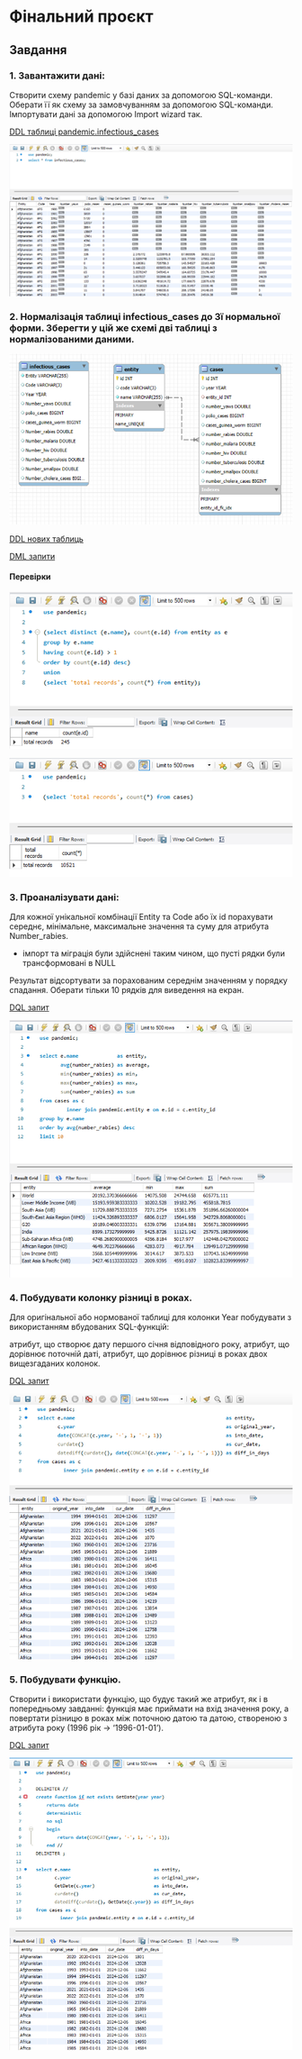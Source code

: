 # Фінальний проєкт

## Завдання

### 1. Завантажити дані:

Створити схему pandemic у базі даних за допомогою SQL-команди.
Оберати її як схему за замовчуванням за допомогою SQL-команди.
Імпортувати дані за допомогою Import wizard так.

[DDL таблиці pandemic.infectious_cases](p1_ddl.sql)

![DQL запит](p1_dql.png)

### 2. Нормалізація таблиці infectious_cases до 3ї нормальної форми. Зберегти у цій же схемі дві таблиці з нормалізованими даними.

![Entity Relation Diagram](p2_erd.png)

[DDL нових таблиць](p2_ddl.sql)

[DML запити](p2_dml.sql)

#### Перевірки

![Перевірка унікальності в entity](p2_entity_check.png)

![кількість записів в cases](p2_cases_check.png)

### 3. Проаналізувати дані:

Для кожної унікальної комбінації Entity та Code або їх id порахувати середнє, мінімальне, максимальне значення та суму для атрибута Number_rabies.

* імпорт та міграція були здійснені таким чином, що пусті рядки були трансформовані в NULL

Результат відсортувати за порахованим середнім значенням у порядку спадання.
Оберати тільки 10 рядків для виведення на екран.

[DQL запит](p3_dql.sql)

![DQL запит](p3_dql.png)

### 4. Побудувати колонку різниці в роках.

Для оригінальної або нормованої таблиці для колонки Year побудувати з використанням вбудованих SQL-функцій:

атрибут, що створює дату першого січня відповідного року,
атрибут, що дорівнює поточній даті,
атрибут, що дорівнює різниці в роках двох вищезгаданих колонок.

[DQL запит](p4_dql.sql)

![DQL запит](p4_dql.png)

### 5. Побудувати функцію.

Створити і використати функцію, що будує такий же атрибут, як і в попередньому завданні: функція має приймати на вхід значення року, а повертати різницю в роках між поточною датою та датою, створеною з атрибута року (1996 рік → ‘1996-01-01’).

[DQL запит](p5_dql.sql)

![DQL запит](p5_dql.png)
